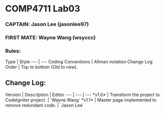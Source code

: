 <h1>COMP4711 Lab03</h1>
<h3>CAPTAIN: Jason Lee (jasonlee97)</h3>
<h3>FIRST MATE: Wayne Wang (wsyccc)</h3>

<h3>Rules: </h3>
Type | Style
--- | --- 
Coding Conventions | Allman notation
Change Log Order | Top to bottom (Old to new).


<h2>Change Log: </h2>
Version | Description  | Editor
--- | --- | ---
*v1.0* | Transform the project to CodeIgniter project. | `Wayne Wang`
*v1.1* | Master page implemented to remove redundant code. | `Jason Lee`




